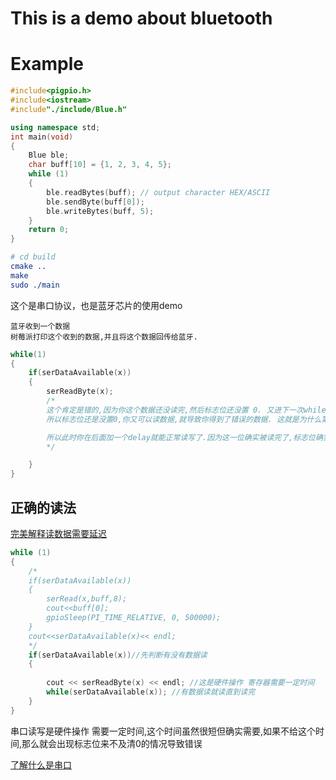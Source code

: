 # This is a demo about bluetooth


# Example
~~~c++
#include<pigpio.h>
#include<iostream>
#include"./include/Blue.h"

using namespace std;
int main(void)
{
    Blue ble;
    char buff[10] = {1, 2, 3, 4, 5};
    while (1)
    {
        ble.readBytes(buff); // output character HEX/ASCII
        ble.sendByte(buff[0]);
        ble.writeBytes(buff, 5);
    }
    return 0;
}
~~~
~~~cmake
# cd build
cmake ..
make 
sudo ./main
~~~


这个是串口协议，也是蓝牙芯片的使用demo
~~~text
蓝牙收到一个数据
树莓派打印这个收到的数据,并且将这个数据回传给蓝牙.
~~~

~~~c++
while(1)
{
    if(serDataAvailable(x))
    {
        serReadByte(x);
        /*
        这个肯定是错的,因为你这个数据还没读完,然后标志位还没置 0. 又进下一次while循环,因为其实上次没读完
        所以标志位还是没置0,你又可以读数据,就导致你得到了错误的数据. 这就是为什么第二次的数据总是很大,因为高位移到前面去了.

        所以此时你在后面加一个delay就能正常读写了.因为这一位确实被读完了,标志位确实被置0了.
        */

    }
}
~~~







## 正确的读法

[完美解释读数据需要延迟](https://blog.csdn.net/zouxin_88/article/details/109724688)

~~~c++
while (1)
{
    /*
    if(serDataAvailable(x))
    {
        serRead(x,buff,8);
        cout<<buff[0];
        gpioSleep(PI_TIME_RELATIVE, 0, 500000);
    }
    cout<<serDataAvailable(x)<< endl;
    */
    if(serDataAvailable(x))//先判断有没有数据读
    {
        
        cout << serReadByte(x) << endl; //这是硬件操作 寄存器需要一定时间
        while(serDataAvailable(x)); //有数据读就读直到读完 
    }
}

~~~

串口读写是硬件操作 需要一定时间,这个时间虽然很短但确实需要,如果不给这个时间,那么就会出现标志位来不及清0的情况导致错误

[了解什么是串口](https://blog.csdn.net/github_38148039/article/details/106167252)

